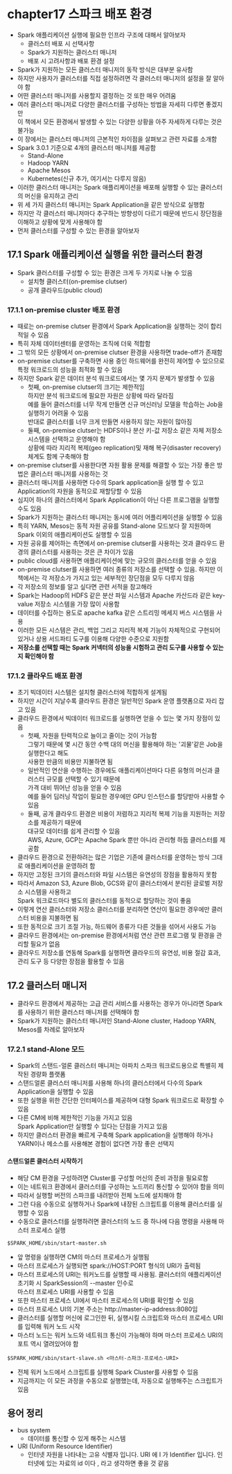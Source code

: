 # chapter17 스파크 배포 환경
- Spark 애플리케이션 실행에 필요한 인프라 구조에 대해서 알아보자
  - 클러스터 배포 시 선택사항
  - Spark가 지원하는 클러스터 매니저
  - 배포 시 고려사항과 배포 환경 설정
- Spark가 지원하는 모든 클러스터 매니저의 동작 방식은 대부분 유사함
- 하지만 사용자가 클러스터를 직접 설정하려면 각 클러스터 매니저의 설정을 잘 알아야 함
- 어떤 클러스터 매니저를 사용할지 결정하는 것 또한 매우 어려움
- 여러 클러스터 매니저로 다양한 클러스터를 구성하는 방법을 자세히 다루면 좋겠지만  
  이 책에서 모든 환경에서 발생할 수 있는 다양한 상황을 아주 자세하게 다루는 것은 불가능
- 이 장에서는 클러스터 매니저의 근본적인 차이점을 살펴보고 관련 자료를 소개함
- Spark 3.0.1 기준으로 4개의 클러스터 매니저를 제공함
  - Stand-Alone
  - Hadoop YARN
  - Apache Mesos
  - Kubernetes(신규 추가, 여기서는 다루지 않음)
- 이러한 클러스터 매니저는 Spark 애플리케이션을 배포해 실행할 수 있는 클러스터의 머신을 유지하고 관리
- 위 세 가지 클러스터 매니저는 Spark Application을 같은 방식으로 실행함
- 하지만 각 클러스터 매니저마다 추구하는 방향성이 다르기 때문에 반드시 장단점을 이해하고 상황에 맞게 사용해야 함
- 먼저 클러스터를 구성할 수 있는 환경을 알아보자

## 17.1 Spark 애플리케이션 실행을 위한 클러스터 환경
- Spark 클러스터를 구성할 수 있는 환경은 크게 두 가지로 나눌 수 있음
  - 설치형 클러스터(on-premise clutser)
  - 공개 클라우드(public cloud)

### 17.1.1 on-premise cluster 배포 환경
- 때로는 on-premise clutser 환경에서 Spark Application을 실행하는 것이 합리적일 수 있음
- 특히 자체 데이터센터를 운영하는 조직에 더욱 적합함
- 그 밖의 모든 상황에서 on-premise clutser 환경을 사용하면 trade-off가 존재함  
- on-premise clutser를 구축하면 사용 중인 하드웨어를 완전히 제어할 수 있으므로 특정 워크로드의 성능을 최적화 할 수 있음
- 하지만 Spark 같은 데이터 분석 워크로드에서는 몇 가지 문제가 발생할 수 있음  
  - 첫째, on-premise clutser의 크기는 제한적임  
    하지만 분석 워크로드에 필요한 자원은 상황에 따라 달라짐  
    예를 들어 클러스터를 너무 작게 만들면 신규 머신러닝 모델을 학습하는 Job을 실행하기 어려울 수 있음    
    반대로 클러스터를 너무 크게 만들면 사용하지 않는 자원이 많아짐  
  - 둘째, on-premise clutser는 HDFS이나 분산 키-값 저장소 같은 자체 저장소 시스템을 선택하고 운영해야 함  
    상황에 따라 지리적 복제(geo replication)및 재해 복구(disaster recovery) 체계도 함께 구축해야 함
- on-premise clutser를 사용한다면 자원 활용 문제를 해결할 수 있는 가장 좋은 방법은 클러스터 매니저를 사용하는 것
- 클러스터 매니저를 사용하면 다수의 Spark application을 실행 할 수 있고 Application의 자원을 동적으로 재할당할 수 있음
- 심지어 하나의 클러스터에서 Spark Application이 아닌 다른 프로그램을 실행할 수도 있음
- Spark가 지원하는 클러스터 매니저는 동시에 여러 어플리케이션을 실행할 수 있음
- 특히 YARN, Mesos는 동적 자원 공유를 Stand-alone 모드보다 잘 지원하며 Spark 이외의 애플리케이션도 실행할 수 있음
- 자원 공유를 제어하는 측면에서 on-premise clutser를 사용하는 것과 클라우드 환경의 클러스터를 사용하는 것은 큰 차이가 있음
- public cloud를 사용하면 애플리케이션에 맞는 규모의 클러스터를 얻을 수 있음
- on-premise clutser를 사용하면 여러 종류의 저장소를 선택할 수 있음. 하지만 이 책에서는 각 저장소가 가지고 있는 세부적인 장단점을 모두 다루지 않음
- 각 저장소의 정보를 알고 싶다면 관련 서적을 참고해라
- Spark는 Hadoop의 HDFS 같은 분산 파일 시스템과 Apache 카산드라 같은 key-value 저장소 시스템을 가장 많이 사용함
- 데이터를 수집하는 용도로 apache kafka 같은 스트리밍 메세지 버스 시스템을 사용
- 이러한 모든 시스템은 관리, 백업 그리고 지리적 복제 기능이 자체적으로 구현되어 있거나 상용 서드파티 도구를 이용해 다양한 수준으로 지원함
- <b>저장소를 선택할 때는 Spark 커넥터의 성능을 시험하고 관리 도구를 사용할 수 있는지 확인해야 함</b>

### 17.1.2 클라우드 배포 환경
- 초기 빅데이터 시스템은 설치형 클러스터에 적합하게 설계됨
- 하지만 시간이 지날수록 클라우드 환경은 일반적인 Spark 운영 플랫폼으로 자리 잡고 있음
- 클라우드 환경에서 빅데이터 워크로드를 실행하면 얻을 수 있는 몇 가지 장점이 있음
  - 첫째, 자원을 탄력적으로 늘이고 줄이는 것이 가능함  
    그렇기 때문에 몇 시간 동안 수백 대의 머신을 활용해야 하는 '괴물'같은 Job을 실행한다고 해도  
    사용한 만큼의 비용만 지불하면 됨
  - 일반적인 연산을 수행하는 경우에도 애플리케이션마다 다른 유형의 머신과 클러스터 규모를 선택할 수 있기 때문에  
    가격 대비 뛰어난 성능을 얻을 수 있음  
    예를 들어 딥러닝 작업이 필요한 경우에만 GPU 인스턴스를 할당받아 사용할 수 있음  
  - 둘째, 공개 클라우드 환경은 비용이 저렴하고 지리적 복제 기능을 지원하는 저장소를 제공하기 때문에  
    대규모 데이터를 쉽게 관리할 수 있음  
    AWS, Azure, GCP는 Apache Spark 뿐만 아니라 관리형 하둡 클러스터를 제공함  
- 클라우드 환경으로 전환하려는 많은 기업은 기존에 클러스터를 운영하는 방식 그대로 애플리케이션을 운영하려 함
- 하지만 고정된 크기의 클러스터와 파일 시스템은 유연성의 장점을 활용하지 못함
- 따라서 Amazon S3, Azure Blob, GCS와 같이 클러스터에서 분리된 글로벌 저장소 시스템을 사용하고  
  Spark 워크로드마다 별도의 클러스터를 동적으로 할당하는 것이 좋음
- 이렇게 연산 클러스터와 저장소 클러스터를 분리하면 연산이 필요한 경우에만 클러스터 비용을 지불하면 됨
- 또한 동적으로 크기 조절 가능, 하드웨어 종류가 다른 것들을 섞어서 사용도 가능
- 클라우드 환경에서는 on-premise 환경에서처럼 연산 관련 프로그램 및 환경을 관리할 필요가 없음
- 클라우드 저장소를 연동해 Spark를 실행하면 클라우드의 유연성, 비용 절감 효과, 관리 도구 등 다양한 장점을 활용할 수 있음

## 17.2 클러스터 매니저
- 클라우드 환경에서 제공하는 고급 관리 서비스를 사용하는 경우가 아니라면 Spark를 사용하기 위한 클러스터 매니저를 선택해야 함
- Spark가 지원하는 클러스터 매니저인 Stand-Alone cluster, Hadoop YARN, Mesos를 차례로 알아보자

### 17.2.1 stand-Alone 모드
- Spark의 스탠드-얼론 클러스터 매니저는 아파치 스파크 워크로드용으로 특별히 제작된 경량화 플랫폼
- 스탠드얼론 클러스터 매니저를 사용해 하나의 클러스터에서 다수의 Spark Application을 실행할 수 있음
- 또한 실행을 위한 간단한 인터페이스를 제공하며 대형 Spark 워크로드로 확장할 수 있음
- 다른 CM에 비해 제한적인 기능을 가지고 있음  
  Spark Application만 실행할 수 있다는 단점을 가지고 있음
- 하지만 클러스터 환경을 빠르게 구축해 Spark application을 실행해야 하거나 YARN이나 메소스를 사용해본 경험이 없다면 가장 좋은 선택지

#### 스탠드얼론 클러스터 시작하기
- 해당 CM 환경을 구성하려면 Cluster를 구성할 머신의 준비 과정을 필요로함
- 이는 네트워크 환경에서 클러스터를 구성하는 노드끼리 통신할 수 있어야 함을 의미
- 따라서 실행할 버전의 스파크를 내려받아 전체 노드에 설치해야 함
- 그런 다음 수동으로 실행하거나 Spark에 내장된 스크립트를 이용해 클러스터를 실행할 수 있음
- 수동으로 클러스터를 실행하려면 클러스터의 노드 중 하나에 다음 명령을 사용해 마스터 프로세스 실행
~~~
$SPARK_HOME/sbin/start-master.sh
~~~
- 앞 명령을 실행하면 CM의 마스터 프로세스가 실행됨
- 마스터 프로세스가 실행되면 spark://HOST:PORT 형식의 URI가 출력됨
- 마스터 프로세스의 URI는 워커노드를 실행할 때 사용됨. 클러스터의 애플리케이션 초기화 시 SparkSession의 --master 인수로  
  마스터 프로세스 URI를 사용할 수 있음
- 또한 마스터 프로세스 UI에서 마스터 프로세스의 URI를 확인할 수 있음
- 마스터 프로세스 UI의 기본 주소는 http://master-ip-address:8080임
- 클러스터를 실행할 머신에 로그인한 뒤, 실행시킬 스크립트와 마스터 프로세스 URI를 입력해 워커 노드 시작
- 마스터 노드는 워커 노드와 네트워크 통신이 가능해야 하며 마스터 프로세스 URI의 포트 역시 열려있어야 함
~~~
$SPARK_HOME/sbin/start-slave.sh <마스터-스파크-프로세스-URI>
~~~
- 전체 워커 노드에서 스크립트를 실행해 Spark Cluster를 사용할 수 있음
- 지금까지는 이 모든 과정을 수동으로 실행했는데, 자동으로 실행해주는 스크립트가 있음


## 용어 정리
- bus system
  - 데이터를 통신할 수 있게 해주는 시스템
- URI (Uniform Resource Identifier)
  - 인터넷 자원을 나타내는 고유 식별자 입니다. URI 에 I 가 Identifier 입니다. 인터넷에 있는 자료의 id 이다 , 라고 생각하면 좋을 것 같음